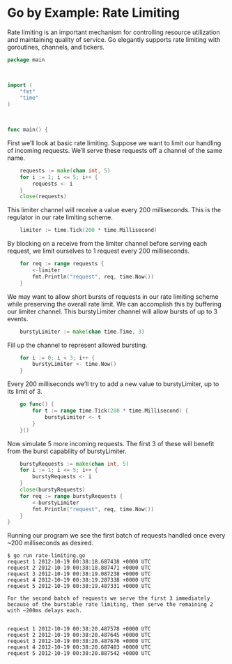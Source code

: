# Go by Example: Rate Limiting

Rate limiting is an important mechanism for controlling resource utilization and maintaining quality of service. Go elegantly supports rate limiting with goroutines, channels, and tickers.

```go
package main

 

import (
    "fmt"
    "time"
)

 

func main() {
```

First we’ll look at basic rate limiting. Suppose we want to limit our handling of incoming requests. We’ll serve these requests off a channel of the same name.

```go
    requests := make(chan int, 5)
    for i := 1; i <= 5; i++ {
        requests <- i
    }
    close(requests)
```

This limiter channel will receive a value every 200 milliseconds. This is the regulator in our rate limiting scheme.

```go
    limiter := time.Tick(200 * time.Millisecond)
```

By blocking on a receive from the limiter channel before serving each request, we limit ourselves to 1 request every 200 milliseconds.

```go
    for req := range requests {
        <-limiter
        fmt.Println("request", req, time.Now())
    }
```

We may want to allow short bursts of requests in our rate limiting scheme while preserving the overall rate limit. We can accomplish this by buffering our limiter channel. This burstyLimiter channel will allow bursts of up to 3 events.

```go
    burstyLimiter := make(chan time.Time, 3)
```

Fill up the channel to represent allowed bursting.

```go
    for i := 0; i < 3; i++ {
        burstyLimiter <- time.Now()
    }
```

Every 200 milliseconds we’ll try to add a new value to burstyLimiter, up to its limit of 3.

```go
    go func() {
        for t := range time.Tick(200 * time.Millisecond) {
            burstyLimiter <- t
        }
    }()
```

Now simulate 5 more incoming requests. The first 3 of these will benefit from the burst capability of burstyLimiter.

```go
    burstyRequests := make(chan int, 5)
    for i := 1; i <= 5; i++ {
        burstyRequests <- i
    }
    close(burstyRequests)
    for req := range burstyRequests {
        <-burstyLimiter
        fmt.Println("request", req, time.Now())
    }
}
```

Running our program we see the first batch of requests handled once every ~200 milliseconds as desired.

```shell
$ go run rate-limiting.go
request 1 2012-10-19 00:38:18.687438 +0000 UTC
request 2 2012-10-19 00:38:18.887471 +0000 UTC
request 3 2012-10-19 00:38:19.087238 +0000 UTC
request 4 2012-10-19 00:38:19.287338 +0000 UTC
request 5 2012-10-19 00:38:19.487331 +0000 UTC

For the second batch of requests we serve the first 3 immediately because of the burstable rate limiting, then serve the remaining 2 with ~200ms delays each.
 

request 1 2012-10-19 00:38:20.487578 +0000 UTC
request 2 2012-10-19 00:38:20.487645 +0000 UTC
request 3 2012-10-19 00:38:20.487676 +0000 UTC
request 4 2012-10-19 00:38:20.687483 +0000 UTC
request 5 2012-10-19 00:38:20.887542 +0000 UTC
```
